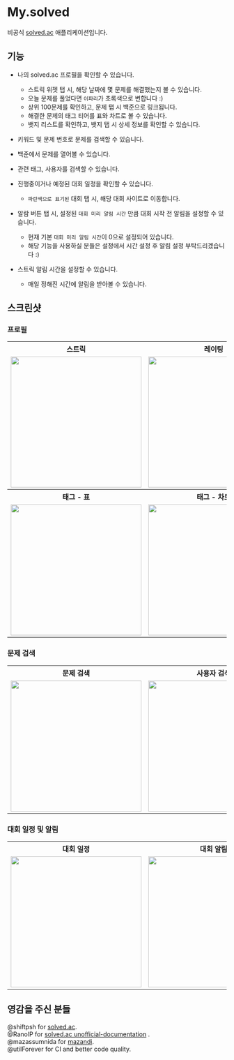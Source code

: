 # My.solved

비공식 [solved.ac](https://solved.ac/) 애플리케이션입니다.
    
## 기능
* 나의 solved.ac 프로필을 확인할 수 있습니다.
    * 스트릭 위젯 탭 시, 해당 날짜에 몇 문제를 해결했는지 볼 수 있습니다.
    * 오늘 문제를 풀었다면 `이파리`가 초록색으로 변합니다 :)
    * 상위 100문제를 확인하고, 문제 탭 시 백준으로 링크됩니다.
    * 해결한 문제의 태그 티어를 표와 차트로 볼 수 있습니다.
    * 뱃지 리스트를 확인하고, 뱃지 탭 시 상세 정보를 확인할 수 있습니다.
        

* 키워드 및 문제 번호로 문제를 검색할 수 있습니다.
* 백준에서 문제를 열어볼 수 있습니다.
* 관련 태그, 사용자를 검색할 수 있습니다.
    

* 진행중이거나 예정된 대회 일정을 확인할 수 있습니다.
    * `파란색으로 표기된` 대회 탭 시, 해당 대회 사이트로 이동합니다.
* 알람 버튼 탭 시, 설정된 `대회 미리 알림 시간` 만큼 대회 시작 전 알림을 설정할 수 있습니다.
    * 현재 기본 `대회 미리 알림 시간`이 0으로 설정되어 있습니다. 
    * 해당 기능을 사용하실 분들은 설정에서 시간 설정 후 알림 설정 부탁드리겠습니다 :)
    

* 스트릭 알림 시간을 설정할 수 있습니다.
    * 매일 정해진 시간에 알림을 받아볼 수 있습니다.
    
    
## 스크린샷

### 프로필

<table>
<th> 스트릭 </th>
<th> 레이팅 </th>
<th> 설정 </th>
  <tr>
    <td><img src="https://user-images.githubusercontent.com/52066828/224313409-abec652c-1055-4b68-aa60-51f88e7116c3.png" width="300"></td>
    <td><img src="https://user-images.githubusercontent.com/52066828/224313469-6f3fcfef-f078-4996-abf9-4a3c862a87e4.png" width="300"></td>
    <td><img src="https://user-images.githubusercontent.com/52066828/227566627-c2d1507e-5649-4bdd-8b2e-b9e24001014d.png" width="300">
</td>
  </tr>
<th> 태그 - 표 </th>
<th> 태그 - 차트 </th>
<th> 뱃지 </th>
  <tr>
    <td><img src="https://user-images.githubusercontent.com/52066828/224313530-e28e54ca-26e3-4264-8496-842f261259e2.png" width="300"></td>
    <td><img src="https://user-images.githubusercontent.com/52066828/224313584-7727012a-ea1e-4cba-95e4-06ea3e10122e.png" width="300"></td>
    <td><img src="https://user-images.githubusercontent.com/52066828/224313682-920763da-598d-4546-abca-82e0f65bcd73.png" width="300"></td>
  </tr>
</table>

### 문제 검색

<table>
<th> 문제 검색 </th>
<th> 사용자 검색 </th>
<th> 태그 검색 </th>
  <tr>
    <td><img src="https://user-images.githubusercontent.com/52066828/224314039-a8a9104e-a9cd-4937-b410-0e6f44087253.png" width="300"></td>
    <td><img src="https://user-images.githubusercontent.com/52066828/224314077-76c08a6d-7185-4280-8c1f-6d11302a0e96.png" width="300"></td>
    <td><img src="https://user-images.githubusercontent.com/52066828/220982949-dbdc2d5c-94cf-450e-a996-e679670b8b07.png" width="300"></td>
  </tr>
</table>

### 대회 일정 및 알림

<table>
<th> 대회 일정 </th>
<th> 대회 알림 </th>
<th> 스트릭 알림 </th>
<tr>
<td>
<img src="https://user-images.githubusercontent.com/52066828/227596501-70f7b733-5fee-402c-8ce1-6a01432760f0.png" width="300">
</td>
<td>
<img src="https://user-images.githubusercontent.com/52066828/227567459-1ef4ce50-f87a-4809-a552-aed1588f38ff.png" width="300">
</td>
<td>
  <img src="https://user-images.githubusercontent.com/52066828/227570592-b1db185a-6f92-4a8a-931d-df4043f8dd2b.png" width="300">
  </td>

  </tr>
</table>
    
## 영감을 주신 분들

@shiftpsh for [solved.ac](https://solved.ac/).    
@RanolP
for [solved.ac unofficial-documentation](https://solvedac.github.io/unofficial-documentation/#/)
.    
@mazassumnida for [mazandi](https://github.com/mazassumnida/mazandi).    
@utilForever for CI and better code quality.

